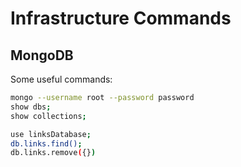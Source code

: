 # Infrastructure Commands

## MongoDB

Some useful commands:

```bash
mongo --username root --password password
show dbs;
show collections;

use linksDatabase;
db.links.find();
db.links.remove({})
```